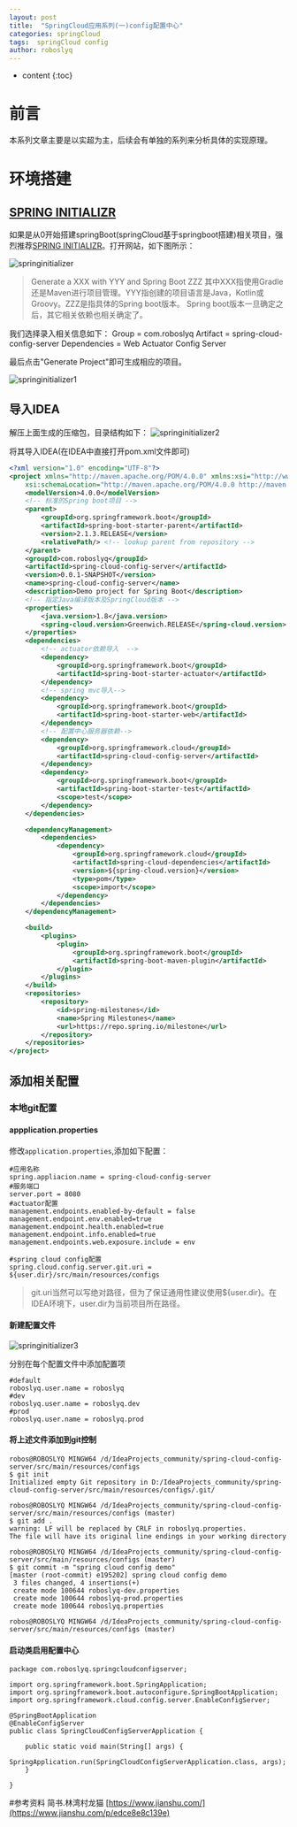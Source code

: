 ```yaml
---
layout: post
title:  "SpringCloud应用系列(一)config配置中心"
categories: springCloud
tags:  springCloud config
author: roboslyq
---
```


* content
{:toc}

# 前言
本系列文章主要是以实超为主，后续会有单独的系列来分析具体的实现原理。

# 环境搭建
## [SPRING INITIALIZR](https://start.spring.io/)
如果是从0开始搭建springBoot(springCloud基于springboot搭建)相关项目，强烈推荐[SPRING INITIALIZR](https://start.spring.io/)。打开网站，如下图所示：

![springinitializer](https://roboslyq.github.io/images/spring-cloud/spring-cloud-config/springinitializer.jpg)

> Generate a XXX with YYY and Spring Boot ZZZ
其中XXX指使用Gradle还是Maven进行项目管理。YYY指创建的项目语言是Java，Kotlin或Groovy。ZZZ是指具体的Spring boot版本。
Spring boot版本一旦确定之后，其它相关依赖也相关确定了。

我们选择录入相关信息如下：
Group = com.roboslyq
Artifact = spring-cloud-config-server
Dependencies = Web Actuator Config Server

最后点击"Generate Project"即可生成相应的项目。


![springinitializer1](https://roboslyq.github.io/images/spring-cloud/spring-cloud-config/springinitializer1.jpg)

## 导入IDEA

解压上面生成的压缩包，目录结构如下：
![springinitializer2](https://roboslyq.github.io/images/spring-cloud/spring-cloud-config/springinitializer2.jpg)

将其导入IDEA(在IDEA中直接打开pom.xml文件即可)

```xml
<?xml version="1.0" encoding="UTF-8"?>
<project xmlns="http://maven.apache.org/POM/4.0.0" xmlns:xsi="http://www.w3.org/2001/XMLSchema-instance"
	xsi:schemaLocation="http://maven.apache.org/POM/4.0.0 http://maven.apache.org/xsd/maven-4.0.0.xsd">
	<modelVersion>4.0.0</modelVersion>
	<!-- 标准的Spring boot项目 -->
	<parent>
		<groupId>org.springframework.boot</groupId>
		<artifactId>spring-boot-starter-parent</artifactId>
		<version>2.1.3.RELEASE</version>
		<relativePath/> <!-- lookup parent from repository -->
	</parent>
	<groupId>com.roboslyq</groupId>
	<artifactId>spring-cloud-config-server</artifactId>
	<version>0.0.1-SNAPSHOT</version>
	<name>spring-cloud-config-server</name>
	<description>Demo project for Spring Boot</description>
	<!-- 指定Java编译版本及SpringCloud版本 -->
	<properties>
		<java.version>1.8</java.version>
		<spring-cloud.version>Greenwich.RELEASE</spring-cloud.version>
	</properties>
	<dependencies>
		<!-- actuator依赖导入  -->
		<dependency>
			<groupId>org.springframework.boot</groupId>
			<artifactId>spring-boot-starter-actuator</artifactId>
		</dependency>
		<!-- spring mvc导入-->
		<dependency>
			<groupId>org.springframework.boot</groupId>
			<artifactId>spring-boot-starter-web</artifactId>
		</dependency>
		<!-- 配置中心服务器依赖-->
		<dependency>
			<groupId>org.springframework.cloud</groupId>
			<artifactId>spring-cloud-config-server</artifactId>
		</dependency>
		<dependency>
			<groupId>org.springframework.boot</groupId>
			<artifactId>spring-boot-starter-test</artifactId>
			<scope>test</scope>
		</dependency>
	</dependencies>

	<dependencyManagement>
		<dependencies>
			<dependency>
				<groupId>org.springframework.cloud</groupId>
				<artifactId>spring-cloud-dependencies</artifactId>
				<version>${spring-cloud.version}</version>
				<type>pom</type>
				<scope>import</scope>
			</dependency>
		</dependencies>
	</dependencyManagement>

	<build>
		<plugins>
			<plugin>
				<groupId>org.springframework.boot</groupId>
				<artifactId>spring-boot-maven-plugin</artifactId>
			</plugin>
		</plugins>
	</build>
	<repositories>
		<repository>
			<id>spring-milestones</id>
			<name>Spring Milestones</name>
			<url>https://repo.spring.io/milestone</url>
		</repository>
	</repositories>
</project>
```
## 添加相关配置
### 本地git配置
#### appplication.properties
修改`application.properties`,添加如下配置：
```
#应用名称
spring.appliacion.name = spring-cloud-config-server
#服务端口
server.port = 8080
#actuator配置
management.endpoints.enabled-by-default = false
management.endpoint.env.enabled=true
management.endpoint.health.enabled=true
management.endpoint.info.enabled=true
management.endpoints.web.exposure.include = env

#spring cloud config配置
spring.cloud.config.server.git.uri = ${user.dir}/src/main/resources/configs

```
> git.uri当然可以写绝对路径，但为了保证通用性建议使用${user.dir}。在IDEA环境下，user.dir为当前项目所在路径。

#### 新建配置文件

![springinitializer3](https://roboslyq.github.io/images/spring-cloud/spring-cloud-config/configs.jpg)

分别在每个配置文件中添加配置项
```
#default
roboslyq.user.name = roboslyq
#dev
roboslyq.user.name = roboslyq.dev
#prod
roboslyq.user.name = roboslyq.prod
```
#### 将上述文件添加到git控制
```
robos@ROBOSLYQ MINGW64 /d/IdeaProjects_community/spring-cloud-config-server/src/main/resources/configs
$ git init
Initialized empty Git repository in D:/IdeaProjects_community/spring-cloud-config-server/src/main/resources/configs/.git/

robos@ROBOSLYQ MINGW64 /d/IdeaProjects_community/spring-cloud-config-server/src/main/resources/configs (master)
$ git add .
warning: LF will be replaced by CRLF in roboslyq.properties.
The file will have its original line endings in your working directory

robos@ROBOSLYQ MINGW64 /d/IdeaProjects_community/spring-cloud-config-server/src/main/resources/configs (master)
$ git commit -m "spring cloud config demo"
[master (root-commit) e195202] spring cloud config demo
 3 files changed, 4 insertions(+)
 create mode 100644 roboslyq-dev.properties
 create mode 100644 roboslyq-prod.properties
 create mode 100644 roboslyq.properties

robos@ROBOSLYQ MINGW64 /d/IdeaProjects_community/spring-cloud-config-server/src/main/resources/configs (master)

```
#### 启动类启用配置中心
```
package com.roboslyq.springcloudconfigserver;

import org.springframework.boot.SpringApplication;
import org.springframework.boot.autoconfigure.SpringBootApplication;
import org.springframework.cloud.config.server.EnableConfigServer;

@SpringBootApplication
@EnableConfigServer
public class SpringCloudConfigServerApplication {

	public static void main(String[] args) {
		SpringApplication.run(SpringCloudConfigServerApplication.class, args);
	}

}
```

#参考资料
简书.林湾村龙猫 [https://www.jianshu.com/](https://www.jianshu.com/p/edce8e8c139e)
